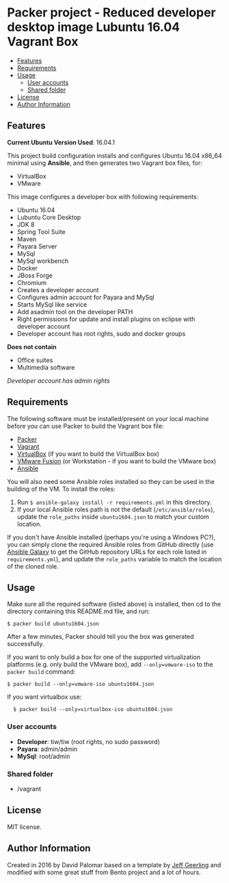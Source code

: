 # Packer project - Reduced developer desktop image Lubuntu 16.04  Vagrant Box

<!-- MarkdownTOC depth=3 -->

- [Features](#features)
- [Requirements](#requirements)
- [Usage](#usage)
  - [User accounts](#user-accounts)
  - [Shared folder](#shared-folder)
- [License](#license)
- [Author Information](#author-information)

<!-- /MarkdownTOC -->


## Features

**Current Ubuntu Version Used**: 16.04.1

This project build configuration installs and configures Ubuntu 16.04 x86_64 minimal using __Ansible__, and then generates two Vagrant box files, for:

  - VirtualBox
  - VMware

This image configures a developer box with following requirements:

- Ubuntu 16.04
- Lubuntu Core Desktop
- JDK 8
- Spring Tool Suite
- Maven
- Payara Server
- MySql
- MySql workbench
- Docker
- JBoss Forge
- Chromium
- Creates a developer account
- Configures admin account for Payara and MySql
- Starts MySql like service
- Add asadmin tool on the developer PATH
- Right permissions for update and install plugins on eclipse with developer account 
- Developer account has root rights, sudo and docker groups

__Does not contain__

- Office suites
- Multimedia software

_Developer account has admin rights_

## Requirements

The following software must be installed/present on your local machine before you can use Packer to build the Vagrant box file:

  - [Packer](http://www.packer.io/)
  - [Vagrant](http://vagrantup.com/)
  - [VirtualBox](https://www.virtualbox.org/) (if you want to build the VirtualBox box)
  - [VMware Fusion](http://www.vmware.com/products/fusion/) (or Workstation - if you want to build the VMware box)
  - [Ansible](http://docs.ansible.com/intro_installation.html)

You will also need some Ansible roles installed so they can be used in the building of the VM. To install the roles:

  1. Run `$ ansible-galaxy install -r requirements.yml` in this directory.
  2. If your local Ansible roles path is not the default (`/etc/ansible/roles`), update the `role_paths` inside `ubuntu1604.json` to match your custom location.

If you don't have Ansible installed (perhaps you're using a Windows PC?), you can simply clone the required Ansible roles from GitHub directly (use [Ansible Galaxy](https://galaxy.ansible.com/) to get the GitHub repository URLs for each role listed in `requirements.yml`), and update the `role_paths` variable to match the location of the cloned role.

## Usage

Make sure all the required software (listed above) is installed, then cd to the directory containing this README.md file, and run:

    $ packer build ubuntu1604.json

After a few minutes, Packer should tell you the box was generated successfully.

If you want to only build a box for one of the supported virtualization platforms (e.g. only build the VMware box), add `--only=vmware-iso` to the `packer build` command:

    $ packer build --only=vmware-iso ubuntu1604.json

If you want virtualbox use: 

      $ packer build --only=virtualbox-iso ubuntu1604.json

### User accounts

- __Developer__: tiw/tiw (root rights, no sudo password)
- __Payara__: admin/admin
- __MySql__: root/admin

### Shared folder

- /vagrant


## License

MIT license.

## Author Information

Created in 2016 by David Palomar based on a template by [Jeff Geerling](http://jeffgeerling.com/) and modified with some great stuff from Bento project and a lot of hours.